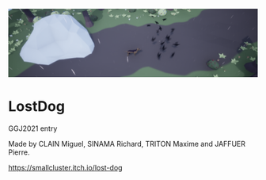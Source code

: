 ![](LostDog.png)
# LostDog
GGJ2021 entry

Made by CLAIN Miguel, SINAMA Richard, TRITON Maxime and JAFFUER Pierre.

https://smallcluster.itch.io/lost-dog
